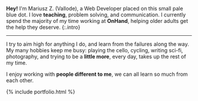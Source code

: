 ---
---

**Hey!** I'm Mariusz Z. (Vallode), a Web Developer placed on this small pale 
blue dot. I love **teaching**, problem solving, and communication. I currently
spend the majority of my time working at **OnHand**, helping older adults get
the help they deserve. 
{:.intro}

<hr>

I try to aim high for anything I do, and learn from the failures along the
way. My many hobbies keep me busy: <span>playing the cello, cycling, writing
sci-fi, photography,</span> and trying to be a **little more**, every day, takes
up the rest of my time.

I enjoy working with **people different to me**, we can all learn so much from
each other.

{% include portfolio.html %}

